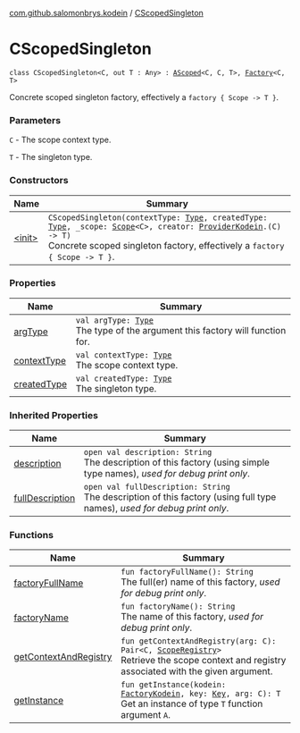 [com.github.salomonbrys.kodein](../index.md) / [CScopedSingleton](.)

# CScopedSingleton

`class CScopedSingleton<C, out T : Any> : `[`AScoped`](../-a-scoped/index.md)`<C, C, T>, `[`Factory`](../-factory/index.md)`<C, T>`

Concrete scoped singleton factory, effectively a `factory { Scope -> T }`.

### Parameters

`C` - The scope context type.

`T` - The singleton type.

### Constructors

| Name | Summary |
|---|---|
| [&lt;init&gt;](-init-.md) | `CScopedSingleton(contextType: `[`Type`](http://docs.oracle.com/javase/6/docs/api/java/lang/reflect/Type.html)`, createdType: `[`Type`](http://docs.oracle.com/javase/6/docs/api/java/lang/reflect/Type.html)`, _scope: `[`Scope`](../-scope/index.md)`<C>, creator: `[`ProviderKodein`](../-provider-kodein/index.md)`.(C) -> T)`<br>Concrete scoped singleton factory, effectively a `factory { Scope -> T }`. |

### Properties

| Name | Summary |
|---|---|
| [argType](arg-type.md) | `val argType: `[`Type`](http://docs.oracle.com/javase/6/docs/api/java/lang/reflect/Type.html)<br>The type of the argument this factory will function for. |
| [contextType](context-type.md) | `val contextType: `[`Type`](http://docs.oracle.com/javase/6/docs/api/java/lang/reflect/Type.html)<br>The scope context type. |
| [createdType](created-type.md) | `val createdType: `[`Type`](http://docs.oracle.com/javase/6/docs/api/java/lang/reflect/Type.html)<br>The singleton type. |

### Inherited Properties

| Name | Summary |
|---|---|
| [description](../-factory/description.md) | `open val description: String`<br>The description of this factory (using simple type names), *used for debug print only*. |
| [fullDescription](../-factory/full-description.md) | `open val fullDescription: String`<br>The description of this factory (using full type names), *used for debug print only*. |

### Functions

| Name | Summary |
|---|---|
| [factoryFullName](factory-full-name.md) | `fun factoryFullName(): String`<br>The full(er) name of this factory, *used for debug print only*. |
| [factoryName](factory-name.md) | `fun factoryName(): String`<br>The name of this factory, *used for debug print only*. |
| [getContextAndRegistry](get-context-and-registry.md) | `fun getContextAndRegistry(arg: C): Pair<C, `[`ScopeRegistry`](../-scope-registry/index.md)`>`<br>Retrieve the scope context and registry associated with the given argument. |
| [getInstance](get-instance.md) | `fun getInstance(kodein: `[`FactoryKodein`](../-factory-kodein/index.md)`, key: `[`Key`](../-kodein/-key/index.md)`, arg: C): T`<br>Get an instance of type `T` function argument `A`. |
